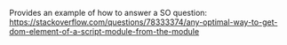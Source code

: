 Provides an example of how to answer a SO question: https://stackoverflow.com/questions/78333374/any-optimal-way-to-get-dom-element-of-a-script-module-from-the-module
